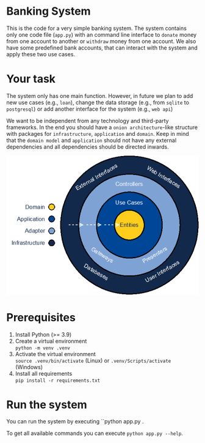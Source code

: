 # Banking System

This is the code for a very simple banking system.
The system contains only one code file (``app.py``) with an command line interface to ``donate`` money from one account to another or ``withdraw`` money from one account. We also have some predefined bank accounts, that can interact with the system and apply these two use cases.

# Your task

The system only has one main function. However, in future we plan to add new use cases (e.g., ``loan``), change the data storage (e.g., from ``sqlite`` to ``postgresql``) or add another interface for the system (e.g., ``web api``)

We want to be independent from any technology and third-party frameworks.
In the end you should have a `onion architecture`-like structure with packages for ``infrastructure``, ``application`` and ``domain``. Keep in mind that the ``domain model`` and ``application`` should not have any external dependencies and all dependencies should be directed inwards.

![onion architecture](./img/architecture.png)

# Prerequisites

1. Install Python (>= 3.9)
2. Create a virtual environment  
  ```python -m venv .venv```
3. Activate the virtual environment  
  ```source .venv/bin/activate``` (Linux) or ``.venv/Scripts/activate`` (Windows)
4. Install all requirements  
  ```pip install -r requirements.txt```

# Run the system

You can run the system by executing ``python app.py <arguments>. 

To get all available commands you can execute ``python app.py --help``.